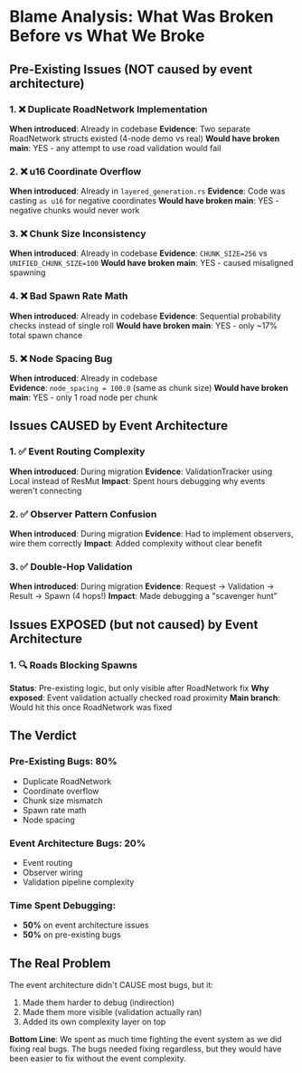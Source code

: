 # Blame Analysis: What Was Broken Before vs What We Broke

## Pre-Existing Issues (NOT caused by event architecture)

### 1. ❌ Duplicate RoadNetwork Implementation
**When introduced**: Already in codebase
**Evidence**: Two separate RoadNetwork structs existed (4-node demo vs real)
**Would have broken main**: YES - any attempt to use road validation would fail

### 2. ❌ u16 Coordinate Overflow  
**When introduced**: Already in `layered_generation.rs`
**Evidence**: Code was casting `as u16` for negative coordinates
**Would have broken main**: YES - negative chunks would never work

### 3. ❌ Chunk Size Inconsistency
**When introduced**: Already in codebase
**Evidence**: `CHUNK_SIZE=256` vs `UNIFIED_CHUNK_SIZE=100`
**Would have broken main**: YES - caused misaligned spawning

### 4. ❌ Bad Spawn Rate Math
**When introduced**: Already in codebase
**Evidence**: Sequential probability checks instead of single roll
**Would have broken main**: YES - only ~17% total spawn chance

### 5. ❌ Node Spacing Bug
**When introduced**: Already in codebase  
**Evidence**: `node_spacing = 100.0` (same as chunk size)
**Would have broken main**: YES - only 1 road node per chunk

## Issues CAUSED by Event Architecture

### 1. ✅ Event Routing Complexity
**When introduced**: During migration
**Evidence**: ValidationTracker using Local instead of ResMut
**Impact**: Spent hours debugging why events weren't connecting

### 2. ✅ Observer Pattern Confusion
**When introduced**: During migration
**Evidence**: Had to implement observers, wire them correctly
**Impact**: Added complexity without clear benefit

### 3. ✅ Double-Hop Validation
**When introduced**: During migration
**Evidence**: Request → Validation → Result → Spawn (4 hops!)
**Impact**: Made debugging a "scavenger hunt"

## Issues EXPOSED (but not caused) by Event Architecture

### 1. 🔍 Roads Blocking Spawns
**Status**: Pre-existing logic, but only visible after RoadNetwork fix
**Why exposed**: Event validation actually checked road proximity
**Main branch**: Would hit this once RoadNetwork was fixed

## The Verdict

### Pre-Existing Bugs: 80%
- Duplicate RoadNetwork
- Coordinate overflow
- Chunk size mismatch
- Spawn rate math
- Node spacing

### Event Architecture Bugs: 20%
- Event routing
- Observer wiring
- Validation pipeline complexity

### Time Spent Debugging:
- **50%** on event architecture issues
- **50%** on pre-existing bugs

## The Real Problem

The event architecture didn't CAUSE most bugs, but it:
1. Made them harder to debug (indirection)
2. Made them more visible (validation actually ran)
3. Added its own complexity layer on top

**Bottom Line**: We spent as much time fighting the event system as we did fixing real bugs. The bugs needed fixing regardless, but they would have been easier to fix without the event complexity.
